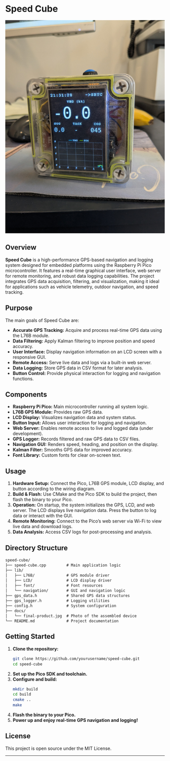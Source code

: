 # Speed Cube

![Speed Cube Final Product](docs/final-product.jpg)

## Overview

**Speed Cube** is a high-performance GPS-based navigation and logging system designed for embedded platforms using the Raspberry Pi Pico microcontroller. It features a real-time graphical user interface, web server for remote monitoring, and robust data logging capabilities. The project integrates GPS data acquisition, filtering, and visualization, making it ideal for applications such as vehicle telemetry, outdoor navigation, and speed tracking.

## Purpose

The main goals of Speed Cube are:
- **Accurate GPS Tracking:** Acquire and process real-time GPS data using the L76B module.
- **Data Filtering:** Apply Kalman filtering to improve position and speed accuracy.
- **User Interface:** Display navigation information on an LCD screen with a responsive GUI.
- **Remote Access:** Serve live data and logs via a built-in web server.
- **Data Logging:** Store GPS data in CSV format for later analysis.
- **Button Control:** Provide physical interaction for logging and navigation functions.

## Components

- **Raspberry Pi Pico:** Main microcontroller running all system logic.
- **L76B GPS Module:** Provides raw GPS data.
- **LCD Display:** Visualizes navigation data and system status.
- **Button Input:** Allows user interaction for logging and navigation.
- **Web Server:** Enables remote access to live and logged data (under development).
- **GPS Logger:** Records filtered and raw GPS data to CSV files.
- **Navigation GUI:** Renders speed, heading, and position on the display.
- **Kalman Filter:** Smooths GPS data for improved accuracy.
- **Font Library:** Custom fonts for clear on-screen text.

## Usage

1. **Hardware Setup:** Connect the Pico, L76B GPS module, LCD display, and button according to the wiring diagram.
2. **Build & Flash:** Use CMake and the Pico SDK to build the project, then flash the binary to your Pico.
3. **Operation:** On startup, the system initializes the GPS, LCD, and web server. The LCD displays live navigation data. Press the button to log data or interact with the GUI.
4. **Remote Monitoring:** Connect to the Pico’s web server via Wi-Fi to view live data and download logs.
5. **Data Analysis:** Access CSV logs for post-processing and analysis.

## Directory Structure

```
speed-cube/
├── speed-cube.cpp         # Main application logic
├── lib/
│   ├── L76B/              # GPS module driver
│   ├── LCD/               # LCD display driver
│   ├── font/              # Font resources
│   └── navigation/        # GUI and navigation logic
├── gps_data.h             # Shared GPS data structures
├── gps_logger.h           # Logging utilities
├── config.h               # System configuration
├── docs/
│   └── final-product.jpg  # Photo of the assembled device
└── README.md              # Project documentation
```

## Getting Started

1. **Clone the repository:**
   ```bash
   git clone https://github.com/yourusername/speed-cube.git
   cd speed-cube
   ```
2. **Set up the Pico SDK and toolchain.**
3. **Configure and build:**
   ```bash
   mkdir build
   cd build
   cmake ..
   make
   ```
4. **Flash the binary to your Pico.**
5. **Power up and enjoy real-time GPS navigation and logging!**

## License

This project is open source under the MIT License.

---
